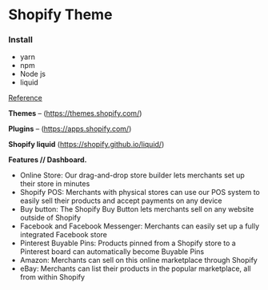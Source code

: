 # Shopify Theme

### Install
* yarn
* npm
* Node js
* liquid

[Reference](https://github.com/Shopify/starter-theme)

**Themes** – (https://themes.shopify.com/)

**Plugins** – (https://apps.shopify.com/)

**Shopify liquid** (https://shopify.github.io/liquid/)

**Features // Dashboard.**
* Online Store: Our drag-and-drop store builder lets merchants set up their store in minutes
* Shopify POS: Merchants with physical stores can use our POS system to easily sell their products and accept payments on any device
* Buy button: The Shopify Buy Button lets merchants sell on any website outside of Shopify
* Facebook and Facebook Messenger: Merchants can easily set up a fully integrated Facebook store
* Pinterest Buyable Pins: Products pinned from a Shopify store to a Pinterest board can automatically become Buyable Pins
* Amazon: Merchants can sell on this online marketplace through Shopify
* eBay: Merchants can list their products in the popular marketplace, all from within Shopify
